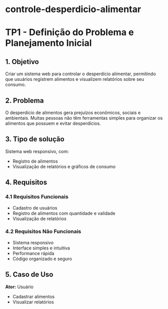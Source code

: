 # controle-desperdicio-alimentar

# TP1 - Definição do Problema e Planejamento Inicial

## 1. Objetivo
Criar um sistema web para controlar o desperdício alimentar, permitindo que usuários registrem alimentos e visualizem relatórios sobre seu consumo.

## 2. Problema
O desperdício de alimentos gera prejuízos econômicos, sociais e ambientais. Muitas pessoas não têm ferramentas simples para organizar os alimentos que possuem e evitar desperdícios.

## 3. Tipo de solução
Sistema web responsivo, com:

- Registro de alimentos  
- Visualização de relatórios e gráficos de consumo

## 4. Requisitos

### 4.1 Requisitos Funcionais
- Cadastro de usuários  
- Registro de alimentos com quantidade e validade  
- Visualização de relatórios

### 4.2 Requisitos Não Funcionais
- Sistema responsivo  
- Interface simples e intuitiva  
- Performance rápida  
- Código organizado e seguro  

## 5. Caso de Uso
**Ator:** Usuário
- Cadastrar alimentos  
- Visualizar relatórios
